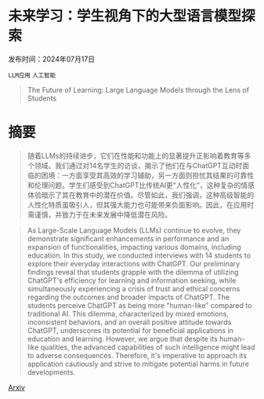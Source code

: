 # 未来学习：学生视角下的大型语言模型探索

发布时间：2024年07月17日

`LLM应用` `人工智能`

> The Future of Learning: Large Language Models through the Lens of Students

# 摘要

> 随着LLMs的持续进步，它们在性能和功能上的显著提升正影响着教育等多个领域。我们通过对14名学生的访谈，揭示了他们在与ChatGPT互动时面临的困境：一方面享受其高效的学习辅助，另一方面则担忧其结果的可靠性和伦理问题。学生们感受到ChatGPT比传统AI更“人性化”，这种复杂的情感体验暗示了其在教育中的潜在价值。尽管如此，我们强调，这种高级智能的人性化特质虽吸引人，但其强大能力也可能带来负面影响。因此，在应用时需谨慎，并致力于在未来发展中降低潜在风险。

> As Large-Scale Language Models (LLMs) continue to evolve, they demonstrate significant enhancements in performance and an expansion of functionalities, impacting various domains, including education. In this study, we conducted interviews with 14 students to explore their everyday interactions with ChatGPT. Our preliminary findings reveal that students grapple with the dilemma of utilizing ChatGPT's efficiency for learning and information seeking, while simultaneously experiencing a crisis of trust and ethical concerns regarding the outcomes and broader impacts of ChatGPT. The students perceive ChatGPT as being more "human-like" compared to traditional AI. This dilemma, characterized by mixed emotions, inconsistent behaviors, and an overall positive attitude towards ChatGPT, underscores its potential for beneficial applications in education and learning. However, we argue that despite its human-like qualities, the advanced capabilities of such intelligence might lead to adverse consequences. Therefore, it's imperative to approach its application cautiously and strive to mitigate potential harms in future developments.

[Arxiv](https://arxiv.org/abs/2407.12723)